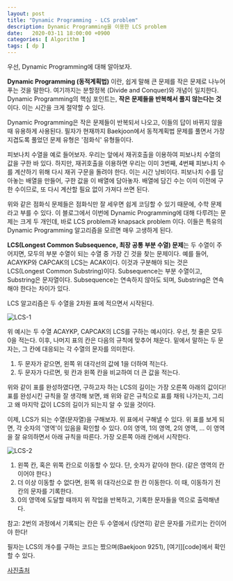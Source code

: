 ```yaml
---
layout: post
title: "Dynamic Programming - LCS problem"
description: Dynamic Programming을 이용한 LCS problem
date:   2020-03-11 18:00:00 +0900
categories: [ Algorithm ]
tags: [ dp ]
---
```


우선, Dynamic Programming에 대해 알아보자.

 **Dynamic Programming (동적계획법)** 이란, 쉽게 말해 큰 문제를 작은 문제로 나누어 푸는 것을 말한다. 여기까지는 분할정복 (Divide and Conquer)와 개념이 일치한다. Dynamic Programming의 핵심 포인트는, **작은 문제들을 반복해서 풀지 않는다는 것**이다. 이는 시간을 크게 절약할 수 있다. 

 Dynamic Programming은 작은 문제들이 반복되서 나오고, 이들의 답이 바뀌지 않을 때 유용하게 사용된다. 필자가 현재까지 Baekjoon에서 동적계획법 문제를 풀면서 가장 지겹도록 풀었던 문제 유형은 '점화식' 유형들이다.

 피보나치 수열을 예로 들어보자. 우리는 앞에서 재귀호출을 이용하여 피보나치 수열의 값을 구한 바 있다. 하지만, 재귀호출을 이용하면 우리는 이미 3번째, 4번째 피보나치 수를 계산하기 위해 다시 재귀 구문을 돌려야 한다. 이는 시간 낭비이다. 피보나치 수를 담아놓는 배열을 만들어, 구한 값을 이 배열에 담아놓자. 배열에 담긴 수는 이미 이전에 구한 수이므로, 또 다시 계산할 필요 없이 가져다 쓰면 된다. 

 위와 같은 점화식 문제들은 점화식만 잘 세우면 쉽게 코딩할 수 있기 때문에, 수학 문제라고 부를 수 있다. 이 블로그에서 이번에 Dynamic Programming에 대해 다루려는 문제는 크게 두 개인데, 바로 LCS problem과 knapsack problem 이다. 이들은 특유의 Dynamic Programming 알고리즘을 모르면 매우 고생하게 된다.

 **LCS(Longest Common Subsequence, 최장 공통 부분 수열) 문제**는 두 수열이 주어지면, 모두의 부분 수열이 되는 수열 중 가장 긴 것을 찾는 문제이다. 예를 들어, ACAYKP와 CAPCAK의 LCS는 ACAK이다. 이것과 구분해야 되는 것은 LCS(Longest Common Substring)이다. Subsequence는 부분 수열이고, Substring은 문자열이다. Subsequence는 연속하지 않아도 되며, Substring은 연속해야 한다는 차이가 있다.

LCS 알고리즘은 두 수열을 2차원 표에 적으면서 시작된다. 

![LCS-1](https://imgur.com/1kQoOSl.png)

위 예시는 두 수열 ACAYKP, CAPCAK의 LCS를 구하는 예시이다. 우선, 첫 줄은 모두 0을 적는다. 이후, 나머지 표의 칸은 다음의 규칙에 맞추어 채운다. 밑에서 말하는 두 문자는, 그 칸에 대응되는 각 수열의 문자를 의미한다.

1. 두 문자가 같으면, 왼쪽 위 대각선의 값에 1을 더하여 적는다.
2. 두 문자가 다르면, 윗 칸과 왼쪽 칸을 비교하여 더 큰 값을 적는다.

위와 같이 표를 완성하였다면, 구하고자 하는 LCS의 길이는 가장 오른쪽 아래의 값이다! 표를 완성시킨 규칙을 잘 생각해 보면, 왜 위와 같은 규칙으로 표를 채워 나가는지, 그리고 왜 마지막 값이 LCS의 길이가 되는지 알 수 있을 것이다. 

이제, LCS가 되는 수열(문자열)을 구해보자. 위 표에서 구해낼 수 있다. 
위 표를 보게 되면, 각 숫자의 '영역'이 있음을 확인할 수 있다. 0의 영역, 1의 영역, 2의 영역, ... 이 영역을 잘 유의하면서 아래 규칙을 따른다. 가장 오른쪽 아래 칸에서 시작한다.

![LCS-2](https://imgur.com/g89goUo.png)

1. 왼쪽 칸, 혹은 위쪽 칸으로 이동할 수 있다. 단, 숫자가 같아야 한다. (같은 영역의 칸이어야 한다.)
2. 더 이상 이동할 수 없다면, 왼쪽 위 대각선으로 한 칸 이동한다. 이 때, 이동하기 전 칸의 문자를 기록한다. 
3. 0의 영역에 도달할 때까지 위 작업을 반복하고, 기록한 문자들을 역으로 출력해낸다.


참고: 2번의 과정에서 기록되는 칸은 두 수열에서 (당연히) 같은 문자를 가르키는 칸이어야 한다! 

필자는 LCS의 개수를 구하는 코드는 짰으며(Baekjoon 9251), [여기][code]에서 확인할 수 있다.


[사진출처][pic]

[pic]: https://hooit.tistory.com/entry/LCSLongest-Common-Subsequence-%EC%95%8C%EA%B3%A0%EB%A6%AC%EC%A6%98-C%EC%96%B8%EC%96%B4